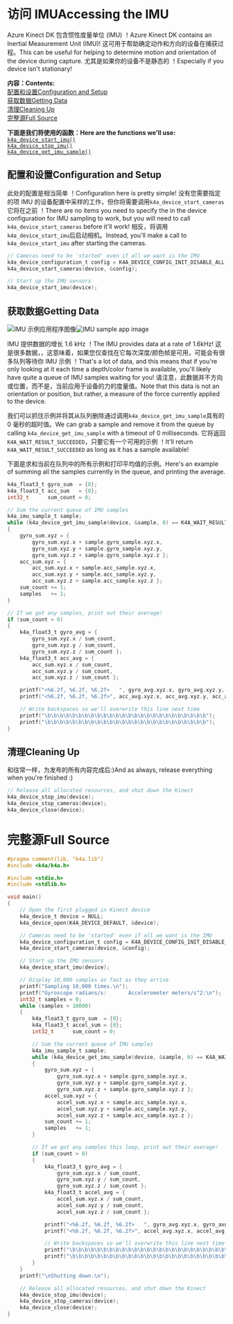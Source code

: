 # <a name="accessing-the-imu"></a><span data-ttu-id="76a55-101">访问 IMU</span><span class="sxs-lookup"><span data-stu-id="76a55-101">Accessing the IMU</span></span>

<span data-ttu-id="76a55-102">Azure Kinect DK 包含惯性度量单位 (IMU) ！</span><span class="sxs-lookup"><span data-stu-id="76a55-102">Azure Kinect DK contains an Inertial Measurement Unit (IMU)!</span></span> <span data-ttu-id="76a55-103">这可用于帮助确定动作和方向的设备在捕获过程。</span><span class="sxs-lookup"><span data-stu-id="76a55-103">This can be useful for helping to determine motion and orientation of the device during capture.</span></span> <span data-ttu-id="76a55-104">尤其是如果你的设备不是静态的 ！</span><span class="sxs-lookup"><span data-stu-id="76a55-104">Especially if you device isn't stationary!</span></span>

<span data-ttu-id="76a55-105">**内容：**</span><span class="sxs-lookup"><span data-stu-id="76a55-105">**Contents:**</span></span>  
[<span data-ttu-id="76a55-106">配置和设置</span><span class="sxs-lookup"><span data-stu-id="76a55-106">Configuration and Setup</span></span>](#Configuration-and-Setup)  
[<span data-ttu-id="76a55-107">获取数据</span><span class="sxs-lookup"><span data-stu-id="76a55-107">Getting Data</span></span>](#Getting-Data)  
[<span data-ttu-id="76a55-108">清理</span><span class="sxs-lookup"><span data-stu-id="76a55-108">Cleaning Up</span></span>](#Cleaning-Up)  
[<span data-ttu-id="76a55-109">完整源</span><span class="sxs-lookup"><span data-stu-id="76a55-109">Full Source</span></span>](#Full-Source)  

<span data-ttu-id="76a55-110">**下面是我们将使用的函数：**</span><span class="sxs-lookup"><span data-stu-id="76a55-110">**Here are the functions we'll use:**</span></span>  
[`k4a_device_start_imu()`](https://review.docs.microsoft.com/en-us/azurekinect/api/k4a-device-start-imu)  
[`k4a_device_stop_imu()`](https://review.docs.microsoft.com/en-us/azurekinect/api/k4a-device-stop-imu)  
[`k4a_device_get_imu_sample()`](https://review.docs.microsoft.com/en-us/azurekinect/api/k4a-device-get-imu-sample)  

## <a name="configuration-and-setup"></a><span data-ttu-id="76a55-111">配置和设置</span><span class="sxs-lookup"><span data-stu-id="76a55-111">Configuration and Setup</span></span>

<span data-ttu-id="76a55-112">此处的配置是相当简单 ！</span><span class="sxs-lookup"><span data-stu-id="76a55-112">Configuration here is pretty simple!</span></span> <span data-ttu-id="76a55-113">没有您需要指定的项 IMU 的设备配置中采样的工作，但你将需要调用`k4a_device_start_cameras`它将在之前 ！</span><span class="sxs-lookup"><span data-stu-id="76a55-113">There are no items you need to specify the in the device configuration for IMU sampling to work, but you will need to call `k4a_device_start_cameras` before it'll work!</span></span> <span data-ttu-id="76a55-114">相反，将调用`k4a_device_start_imu`后启动相机。</span><span class="sxs-lookup"><span data-stu-id="76a55-114">Instead, you'll make a call to `k4a_device_start_imu` after starting the cameras.</span></span>

```C
// Cameras need to be 'started' even if all we want is the IMU
k4a_device_configuration_t config = K4A_DEVICE_CONFIG_INIT_DISABLE_ALL;
k4a_device_start_cameras(device, &config);

// Start up the IMU sensors
k4a_device_start_imu(device);
```

## <a name="getting-data"></a><span data-ttu-id="76a55-115">获取数据</span><span class="sxs-lookup"><span data-stu-id="76a55-115">Getting Data</span></span>

<span data-ttu-id="76a55-116">![IMU 示例应用程序图像](img/IMU.png "下面是我们要生成作为示例 ！")</span><span class="sxs-lookup"><span data-stu-id="76a55-116">![IMU sample app image](img/IMU.png "Here's what we'll build as an example!")</span></span>

<span data-ttu-id="76a55-117">IMU 提供数据的增长 1.6 kHz ！</span><span class="sxs-lookup"><span data-stu-id="76a55-117">The IMU provides data at a rate of 1.6kHz!</span></span> <span data-ttu-id="76a55-118">这是很多数据，，这意味着，如果您仅查找在它每次深度/颜色帧是可用，可能会有很多队列等待你 IMU 示例 ！</span><span class="sxs-lookup"><span data-stu-id="76a55-118">That's a lot of data, and this means that if you're only looking at it each time a depth/color frame is available, you'll likely have quite a queue of IMU samples waiting for you!</span></span> <span data-ttu-id="76a55-119">请注意，此数据并不方向或位置，而不是，当前应用于设备的力的度量值。</span><span class="sxs-lookup"><span data-stu-id="76a55-119">Note that this data is not an orientation or position, but rather, a measure of the force currently applied to the device.</span></span>

<span data-ttu-id="76a55-120">我们可以抓住示例并将其从队列删除通过调用`k4a_device_get_imu_sample`具有的 0 毫秒的超时值。</span><span class="sxs-lookup"><span data-stu-id="76a55-120">We can grab a sample and remove it from the queue by calling `k4a_device_get_imu_sample` with a timeout of 0 milliseconds.</span></span> <span data-ttu-id="76a55-121">它将返回`K4A_WAIT_RESULT_SUCCEEDED`，只要它有一个可用的示例 ！</span><span class="sxs-lookup"><span data-stu-id="76a55-121">It'll return `K4A_WAIT_RESULT_SUCCEEDED` as long as it has a sample available!</span></span>

<span data-ttu-id="76a55-122">下面是求和当前在队列中的所有示例和打印平均值的示例。</span><span class="sxs-lookup"><span data-stu-id="76a55-122">Here's an example of summing all the samples currently in the queue, and printing the average.</span></span> 

```C
k4a_float3_t gyro_sum  = {0};
k4a_float3_t acc_sum   = {0};
int32_t      sum_count = 0;

// Sum the current queue of IMU samples
k4a_imu_sample_t sample;
while (k4a_device_get_imu_sample(device, &sample, 0) == K4A_WAIT_RESULT_SUCCEEDED)
{
    gyro_sum.xyz = { 
        gyro_sum.xyz.x + sample.gyro_sample.xyz.x, 
        gyro_sum.xyz.y + sample.gyro_sample.xyz.y, 
        gyro_sum.xyz.z + sample.gyro_sample.xyz.z };
    acc_sum.xyz = { 
        acc_sum.xyz.x + sample.acc_sample.xyz.x,  
        acc_sum.xyz.y + sample.acc_sample.xyz.y,  
        acc_sum.xyz.z + sample.acc_sample.xyz.z };
    sum_count += 1;
    samples   += 1;
}

// If we got any samples, print out their average!
if (sum_count > 0)
{
    k4a_float3_t gyro_avg = {
        gyro_sum.xyz.x / sum_count,
        gyro_sum.xyz.y / sum_count,
        gyro_sum.xyz.z / sum_count };
    k4a_float3_t acc_avg = {
        acc_sum.xyz.x / sum_count,
        acc_sum.xyz.y / sum_count,
        acc_sum.xyz.z / sum_count };

    printf("<%6.2f, %6.2f, %6.2f>   ", gyro_avg.xyz.x, gyro_avg.xyz.y, gyro_avg.xyz.z);
    printf("<%6.2f, %6.2f, %6.2f>", acc_avg.xyz.x, acc_avg.xyz.y, acc_avg.xyz.z);

    // Write backspaces so we'll overwrite this line next time
    printf("\b\b\b\b\b\b\b\b\b\b\b\b\b\b\b\b\b\b\b\b\b\b\b\b\b\b");
    printf("\b\b\b\b\b\b\b\b\b\b\b\b\b\b\b\b\b\b\b\b\b\b\b\b\b\b");
}
```

## <a name="cleaning-up"></a><span data-ttu-id="76a55-123">清理</span><span class="sxs-lookup"><span data-stu-id="76a55-123">Cleaning Up</span></span>

<span data-ttu-id="76a55-124">和往常一样，为发布的所有内容完成后:)</span><span class="sxs-lookup"><span data-stu-id="76a55-124">And as always, release everything when you're finished :)</span></span>

```C
// Release all allocated resources, and shut down the Kinect
k4a_device_stop_imu(device);
k4a_device_stop_cameras(device);
k4a_device_close(device);
```

# <a name="full-source"></a><span data-ttu-id="76a55-125">完整源</span><span class="sxs-lookup"><span data-stu-id="76a55-125">Full Source</span></span>

```C
#pragma comment(lib, "k4a.lib")
#include <k4a/k4a.h>

#include <stdio.h>
#include <stdlib.h>

void main()
{
    // Open the first plugged in Kinect device
    k4a_device_t device = NULL;
    k4a_device_open(K4A_DEVICE_DEFAULT, &device);

    // Cameras need to be 'started' even if all we want is the IMU
    k4a_device_configuration_t config = K4A_DEVICE_CONFIG_INIT_DISABLE_ALL;
    k4a_device_start_cameras(device, &config);

    // Start up the IMU sensors
    k4a_device_start_imu(device);

    // Display 10,000 samples as fast as they arrive
    printf("Sampling 10,000 times.\n");
    printf("Gyroscope radians/s:       Accelerometer meters/s^2:\n");
    int32_t samples = 0;
    while (samples < 10000)
    {
        k4a_float3_t gyro_sum  = {0};
        k4a_float3_t accel_sum = {0};
        int32_t      sum_count = 0;

        // Sum the current queue of IMU samples
        k4a_imu_sample_t sample;
        while (k4a_device_get_imu_sample(device, &sample, 0) == K4A_WAIT_RESULT_SUCCEEDED)
        {
            gyro_sum.xyz = { 
                gyro_sum.xyz.x + sample.gyro_sample.xyz.x, 
                gyro_sum.xyz.y + sample.gyro_sample.xyz.y, 
                gyro_sum.xyz.z + sample.gyro_sample.xyz.z };
            accel_sum.xyz = { 
                accel_sum.xyz.x + sample.acc_sample.xyz.x,  
                accel_sum.xyz.y + sample.acc_sample.xyz.y,  
                accel_sum.xyz.z + sample.acc_sample.xyz.z };
            sum_count += 1;
            samples   += 1;
        }

        // If we got any samples this loop, print out their average!
        if (sum_count > 0)
        {
            k4a_float3_t gyro_avg = {
                gyro_sum.xyz.x / sum_count,
                gyro_sum.xyz.y / sum_count,
                gyro_sum.xyz.z / sum_count };
            k4a_float3_t accel_avg = {
                accel_sum.xyz.x / sum_count,
                accel_sum.xyz.y / sum_count,
                accel_sum.xyz.z / sum_count };

            printf("<%6.2f, %6.2f, %6.2f>   ", gyro_avg.xyz.x, gyro_avg.xyz.y, gyro_avg.xyz.z);
            printf("<%6.2f, %6.2f, %6.2f>", accel_avg.xyz.x, accel_avg.xyz.y, accel_avg.xyz.z);

            // Write backspaces so we'll overwrite this line next time
            printf("\b\b\b\b\b\b\b\b\b\b\b\b\b\b\b\b\b\b\b\b\b\b\b\b\b\b");
            printf("\b\b\b\b\b\b\b\b\b\b\b\b\b\b\b\b\b\b\b\b\b\b\b\b\b\b");
        }
    }
    printf("\nShutting down.\n");

    // Release all allocated resources, and shut down the Kinect
    k4a_device_stop_imu(device);
    k4a_device_stop_cameras(device);
    k4a_device_close(device);
}
```